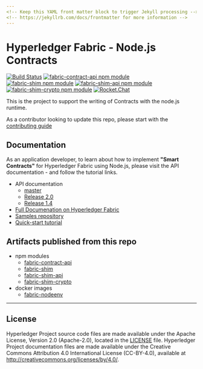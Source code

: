 ```yaml
---
<!-- Keep this YAML front matter block to trigger Jekyll processing -->
<!-- https://jekyllrb.com/docs/frontmatter for more information -->
---
```


# Hyperledger Fabric - Node.js Contracts

[![Build Status](https://dev.azure.com/Hyperledger/Fabric-Chaincode-Node/_apis/build/status/Fabric-Chaincode-Node?branchName=master)](https://dev.azure.com/Hyperledger/Fabric-Chaincode-Node/_build/latest?definitionId=33&branchName=master)
[![fabric-contract-api npm module](https://img.shields.io/npm/v/fabric-shim?label=fabric-contract-api)](https://www.npmjs.com/package/fabric-contract-api)
[![fabric-shim npm module](https://img.shields.io/npm/v/fabric-shim?label=fabric-shim)](https://www.npmjs.com/package/fabric-shim)
[![fabric-shim-api npm module](https://img.shields.io/npm/v/fabric-shim?label=fabric-shim-api)](https://www.npmjs.com/package/fabric-shim-api)
[![fabric-shim-crypto npm module](https://img.shields.io/npm/v/fabric-shim?label=fabric-shim-crypto)](https://www.npmjs.com/package/fabric-shim-crypto)
[![Rocket.Chat](https://chat.hyperledger.org/images/join-chat.svg)](https://chat.hyperledger.org/channel/fabric-chaincode-dev)

This is the project to support the writing of Contracts with the node.js runtime. 

As a contributor looking to update this repo, please start with the [contributing guide](CONTRIBUTING.md)

## Documentation

As an application developer, to learn about how to implement **"Smart Contracts"** for Hyperledger Fabric using Node.js, please visit the API documentation - and follow the tutorial links.

- API documentation
  - [master](https://hyperledger.github.io/fabric-chaincode-node/master/)
  - [Release 2.0](https://hyperledger.github.io/fabric-chaincode-node/release-2.0/)
  - [Release 1.4](https://hyperledger.github.io/fabric-chaincode-node/release-1.4/)
- [Full Documenation on Hyperledger Fabric](https://hyperledger-fabric.readthedocs.io/)
- [Samples repository](https://github.com/hyperledger/fabric-samples)
- [Quick-start tutorial](TUTORIAL.md)

## Artifacts published from this repo

- npm modules
    - [fabric-contract-api](https://www.npmjs.com/package/fabric-contract-api)
    - [fabric-shim](https://www.npmjs.com/package/fabric-shim)
    - [fabric-shim-api](https://www.npmjs.com/package/fabric-shim-api)
    - [fabric-shim-crypto](https://www.npmjs.com/package/fabric-shim-crypto)
- docker images
    - [fabric-nodeenv](https://hub.docker.com/r/hyperledger/fabric-nodeenv)

---

## License <a name="license"></a>

Hyperledger Project source code files are made available under the Apache
License, Version 2.0 (Apache-2.0), located in the [LICENSE](LICENSE) file.
Hyperledger Project documentation files are made available under the Creative
Commons Attribution 4.0 International License (CC-BY-4.0), available at http://creativecommons.org/licenses/by/4.0/.